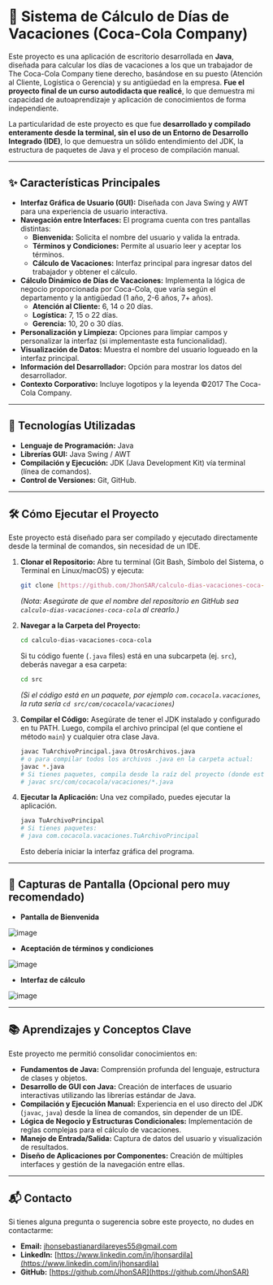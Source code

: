 # 🥤 Sistema de Cálculo de Días de Vacaciones (Coca-Cola Company)

Este proyecto es una aplicación de escritorio desarrollada en **Java**, diseñada para calcular los días de vacaciones a los que un trabajador de The Coca-Cola Company tiene derecho, basándose en su puesto (Atención al Cliente, Logística o Gerencia) y su antigüedad en la empresa. **Fue el proyecto final de un curso autodidacta que realicé**, lo que demuestra mi capacidad de autoaprendizaje y aplicación de conocimientos de forma independiente.

La particularidad de este proyecto es que fue **desarrollado y compilado enteramente desde la terminal, sin el uso de un Entorno de Desarrollo Integrado (IDE)**, lo que demuestra un sólido entendimiento del JDK, la estructura de paquetes de Java y el proceso de compilación manual.

---

## ✨ Características Principales

* **Interfaz Gráfica de Usuario (GUI):** Diseñada con Java Swing y AWT para una experiencia de usuario interactiva.
* **Navegación entre Interfaces:** El programa cuenta con tres pantallas distintas:
    * **Bienvenida:** Solicita el nombre del usuario y valida la entrada.
    * **Términos y Condiciones:** Permite al usuario leer y aceptar los términos.
    * **Cálculo de Vacaciones:** Interfaz principal para ingresar datos del trabajador y obtener el cálculo.
* **Cálculo Dinámico de Días de Vacaciones:** Implementa la lógica de negocio proporcionada por Coca-Cola, que varía según el departamento y la antigüedad (1 año, 2-6 años, 7+ años).
    * **Atención al Cliente:** 6, 14 o 20 días.
    * **Logística:** 7, 15 o 22 días.
    * **Gerencia:** 10, 20 o 30 días.
* **Personalización y Limpieza:** Opciones para limpiar campos y personalizar la interfaz (si implementaste esta funcionalidad).
* **Visualización de Datos:** Muestra el nombre del usuario logueado en la interfaz principal.
* **Información del Desarrollador:** Opción para mostrar los datos del desarrollador.
* **Contexto Corporativo:** Incluye logotipos y la leyenda ©2017 The Coca-Cola Company.

---

## 🚀 Tecnologías Utilizadas

* **Lenguaje de Programación:** Java
* **Librerías GUI:** Java Swing / AWT 
* **Compilación y Ejecución:** JDK (Java Development Kit) vía terminal (línea de comandos).
* **Control de Versiones:** Git, GitHub.

---

## 🛠️ Cómo Ejecutar el Proyecto

Este proyecto está diseñado para ser compilado y ejecutado directamente desde la terminal de comandos, sin necesidad de un IDE.

1.  **Clonar el Repositorio:**
    Abre tu terminal (Git Bash, Símbolo del Sistema, o Terminal en Linux/macOS) y ejecuta:
    ```bash
    git clone [https://github.com/JhonSAR/calculo-dias-vacaciones-coca-cola.git](https://github.com/JhonSAR/calculo-dias-vacaciones-coca-cola.git)
    ```
    *(Nota: Asegúrate de que el nombre del repositorio en GitHub sea `calculo-dias-vacaciones-coca-cola` al crearlo.)*

2.  **Navegar a la Carpeta del Proyecto:**
    ```bash
    cd calculo-dias-vacaciones-coca-cola
    ```
    Si tu código fuente (`.java` files) está en una subcarpeta (ej. `src`), deberás navegar a esa carpeta:
    ```bash
    cd src
    ```
    *(Si el código está en un paquete, por ejemplo `com.cocacola.vacaciones`, la ruta sería `cd src/com/cocacola/vacaciones`)*

3.  **Compilar el Código:**
    Asegúrate de tener el JDK instalado y configurado en tu PATH. Luego, compila el archivo principal (el que contiene el método `main`) y cualquier otra clase Java.
    ```bash
    javac TuArchivoPrincipal.java OtrosArchivos.java
    # o para compilar todos los archivos .java en la carpeta actual:
    javac *.java
    # Si tienes paquetes, compila desde la raíz del proyecto (donde está src):
    # javac src/com/cocacola/vacaciones/*.java
    ```

4.  **Ejecutar la Aplicación:**
    Una vez compilado, puedes ejecutar la aplicación.
    ```bash
    java TuArchivoPrincipal
    # Si tienes paquetes:
    # java com.cocacola.vacaciones.TuArchivoPrincipal
    ```
    Esto debería iniciar la interfaz gráfica del programa.

---

## 📸 Capturas de Pantalla (Opcional pero muy recomendado)

* **Pantalla de Bienvenida**

![image](https://github.com/user-attachments/assets/bde7bf9f-4968-4259-a5ba-92d55b4f6f66)

* **Aceptación de términos y condiciones**

![image](https://github.com/user-attachments/assets/5c54f5d3-e83f-4376-b384-1c2d5678a4f4)

* **Interfaz de cálculo**

![image](https://github.com/user-attachments/assets/3f598674-6dd5-4f89-ac0d-892bce5e5c32)

---

## 📚 Aprendizajes y Conceptos Clave

Este proyecto me permitió consolidar conocimientos en:

* **Fundamentos de Java:** Comprensión profunda del lenguaje, estructura de clases y objetos.
* **Desarrollo de GUI con Java:** Creación de interfaces de usuario interactivas utilizando las librerías estándar de Java.
* **Compilación y Ejecución Manual:** Experiencia en el uso directo del JDK (`javac`, `java`) desde la línea de comandos, sin depender de un IDE.
* **Lógica de Negocio y Estructuras Condicionales:** Implementación de reglas complejas para el cálculo de vacaciones.
* **Manejo de Entrada/Salida:** Captura de datos del usuario y visualización de resultados.
* **Diseño de Aplicaciones por Componentes:** Creación de múltiples interfaces y gestión de la navegación entre ellas.

---

## 📬 Contacto

Si tienes alguna pregunta o sugerencia sobre este proyecto, no dudes en contactarme:

* **Email:** jhonsebastianardilareyes55@gmail.com
* **LinkedIn:** [https://www.linkedin.com/in/jhonsardila](https://www.linkedin.com/in/jhonsardila)
* **GitHub:** [https://github.com/JhonSAR](https://github.com/JhonSAR)
